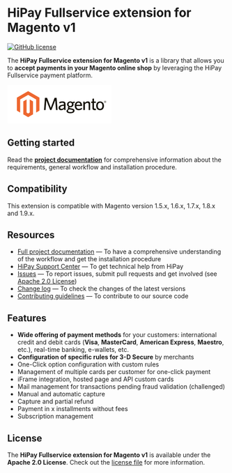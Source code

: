 # HiPay Fullservice extension for Magento v1

[![GitHub license](https://img.shields.io/badge/license-Apache%202-blue.svg)](https://raw.githubusercontent.com/hipay/hipay-wallet-cashout-mirakl-integration/master/LICENSE.md)

The **HiPay Fullservice extension for Magento v1** is a library that allows you to **accept payments in your Magento online shop** by leveraging the HiPay Fullservice payment platform.

![Magento](magento-logo.png)

## Getting started

Read the **[project documentation][doc-home]** for comprehensive information about the requirements, general workflow and installation procedure.

## Compatibility

This extension is compatible with Magento version 1.5.x, 1.6.x, 1.7.x, 1.8.x and 1.9.x.

## Resources
- [Full project documentation][doc-home] — To have a comprehensive understanding of the workflow and get the installation procedure
- [HiPay Support Center][hipay-help] — To get technical help from HiPay
- [Issues][project-issues] — To report issues, submit pull requests and get involved (see [Apache 2.0 License][project-license])
- [Change log][project-changelog] — To check the changes of the latest versions
- [Contributing guidelines][project-contributing] — To contribute to our source code

## Features

- **Wide offering of payment methods** for your customers: international credit and debit cards (**Visa**, **MasterCard**, **American Express**, **Maestro**, etc.), real-time banking, e-wallets, etc.
- **Configuration of specific rules for 3-D Secure** by merchants
- One-Click option configuration with custom rules
- Management of multiple cards per customer for one-click payment
- iFrame integration, hosted page and API custom cards
- Mail management for transactions pending fraud validation (challenged)
- Manual and automatic capture
- Capture and partial refund
- Payment in x installments without fees
- Subscription management

## License

The **HiPay Fullservice extension for Magento v1** is available under the **Apache 2.0 License**. Check out the [license file][project-license] for more information.

[doc-home]: HiPayTPP-MagentoIntegrationGuide.pdf

[hipay-help]: http://help.hipay.com

[project-issues]: https://github.com/hipay/hipay-fullservice-sdk-magento1/issues
[project-license]: LICENSE.md
[project-changelog]: CHANGELOG.md
[project-contributing]: CONTRIBUTING.md
